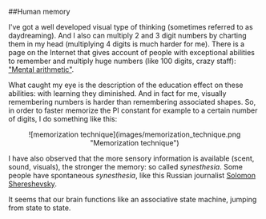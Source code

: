 
##Human memory

  I've got a well developed visual type of thinking (sometimes referred to as daydreaming).
  And I also can multiply 2 and 3 digit numbers by charting them in my head (multiplying 4
  digits is much harder for me). There is a page on the Internet that gives account of people
  with exceptional abilities to remember and multiply huge numbers (like 100 digits, crazy staff):
  ["Mental arithmetic"](http://www-groups.dcs.st-and.ac.uk/history/PrintHT/Mental_arithmetic.html).

  What caught my eye is the description of the education effect on these abilities: with learning
  they diminished. And in fact for me, visually remembering numbers is harder than remembering 
  associated shapes. So, in order to faster memorize the PI constant for example to a certain number 
  of digits, I do something like this:

  <center>![memorization technique](images/memorization_technique.png "Memorization technique")</center>

  I have also observed that the more sensory information is available (scent, sound, visuals), the stronger
  the memory: so called *synesthesia*. Some people have spontaneous *synesthesia*, like this Russian journalist 
  [Solomon Shereshevsky](https://en.wikipedia.org/wiki/Solomon_Shereshevsky).

  It seems that our brain functions like an associative state machine, jumping from state to state.

